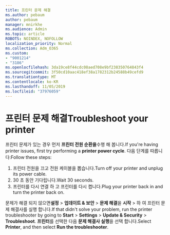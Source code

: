 ```yaml
---
title: 프린터 문제 해결
ms.author: pebaum
author: pebaum
manager: mnirkhe
ms.audience: Admin
ms.topic: article
ROBOTS: NOINDEX, NOFOLLOW
localization_priority: Normal
ms.collection: Adm_O365
ms.custom:
- "9001214"
- "3186"
ms.openlocfilehash: 3da19ce8f44cdc08aed708e9bf238350764843f4
ms.sourcegitcommit: 3f50cd10aac418ef38a1782312b24588b49cefd9
ms.translationtype: MT
ms.contentlocale: ko-KR
ms.lasthandoff: 11/05/2019
ms.locfileid: "37976059"
---
```

# <a name="troubleshoot-your-printer"></a><span data-ttu-id="4c07d-102">프린터 문제 해결</span><span class="sxs-lookup"><span data-stu-id="4c07d-102">Troubleshoot your printer</span></span>

<span data-ttu-id="4c07d-103">프린터 문제가 있는 경우 먼저 **프린터 전원 순환을**수행 해 봅니다.</span><span class="sxs-lookup"><span data-stu-id="4c07d-103">If you're having printer issues, first try performing a **printer power cycle**.</span></span> <span data-ttu-id="4c07d-104">다음 단계를 따릅니다:</span><span class="sxs-lookup"><span data-stu-id="4c07d-104">Follow these steps:</span></span>

1. <span data-ttu-id="4c07d-105">프린터 전원을 끄고 전원 케이블을 뽑습니다.</span><span class="sxs-lookup"><span data-stu-id="4c07d-105">Turn off your printer and unplug its power cable.</span></span>
2. <span data-ttu-id="4c07d-106">30 초 동안 기다립니다.</span><span class="sxs-lookup"><span data-stu-id="4c07d-106">Wait 30 seconds.</span></span>
3. <span data-ttu-id="4c07d-107">프린터를 다시 연결 하 고 프린터를 다시 켭니다.</span><span class="sxs-lookup"><span data-stu-id="4c07d-107">Plug your printer back in and turn the printer back on.</span></span>

<span data-ttu-id="4c07d-108">문제가 해결 되지 않으면**설정** > **업데이트 & 보안** > **문제 해결**을 **시작** > 하 여 프린터 문제 해결사를 실행 합니다.</span><span class="sxs-lookup"><span data-stu-id="4c07d-108">If that didn't solve your problem, run the printer troubleshooter by going to **Start** > **Settings** > **Update & Security** > **Troubleshoot**.</span></span> <span data-ttu-id="4c07d-109">**프린터**를 선택한 다음 **문제 해결사 실행**을 선택 합니다.</span><span class="sxs-lookup"><span data-stu-id="4c07d-109">Select **Printer**, and then select **Run the troubleshooter**.</span></span>